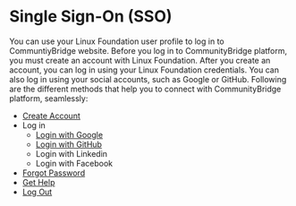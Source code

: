 # Single Sign-On \(SSO\)

You can use your Linux Foundation user profile to log in to CommuntiyBridge website. Before you log in to CommunityBridge platform, you must create an account with Linux Foundation. After you create an account, you can log in using your Linux Foundation credentials. You can also log in using your social accounts, such as Google or GitHub. Following are the different methods that help you to connect with CommunityBridge platform, seamlessly:

* ​[Create Account](create-an-account.md)​
* Log in
  * [Login with Google](log-in-to-communitybridge/log-in-with-google.md)​
  * ​[Login with GitHub](log-in-to-communitybridge/log-in-with-github.md)​
  * Login with Linkedin
  * Login with Facebook
* ​[Forgot Password](forgot-password.md)​
* ​[Get Help](have-a-question.md)​
* ​[Log Out ](log-out-of-community-bridge.md)

